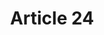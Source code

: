 ---
title: "Article 24"
draft: false
exceptions:
- info53j
memberstates:
- SE
score: 3
compensation:
- 
remarks: |
 


link: ""
---